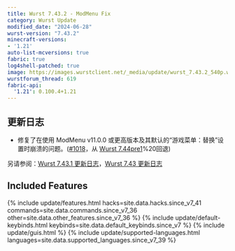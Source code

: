 ```yaml
---
title: Wurst 7.43.2 - ModMenu Fix
category: Wurst Update
modified_date: "2024-06-28"
wurst-version: "7.43.2"
minecraft-versions:
- '1.21'
auto-list-mcversions: true
fabric: true
log4shell-patched: true
image: https://images.wurstclient.net/_media/update/wurst_7.43.2_540p.webp
wurstforum_thread: 619
fabric-api:
  '1.21': 0.100.4+1.21
---
```

## 更新日志

- 修复了在使用 ModMenu v11.0.0 或更高版本及其默认的“游戏菜单：替换”设置时崩溃的问题。([#1018](https://github.com/Wurst-Imperium/Wurst7/issues/1018)，从 [Wurst 7.44pre1](/updates/wurst-7-44pre1/)%20回退)

另请参阅：[Wurst 7.43.1 更新日志](/updates/wurst-7-43-1/)，[Wurst 7.43 更新日志](/updates/wurst-7-43/)

## Included Features

{% include update/features.html hacks=site.data.hacks.since_v7_41 commands=site.data.commands.since_v7_36 other=site.data.other_features.since_v7_36 %}
{% include update/default-keybinds.html keybinds=site.data.default_keybinds.since_v7 %}
{% include update/guis.html %}
{% include update/supported-languages.html languages=site.data.supported_languages.since_v7_39 %}
